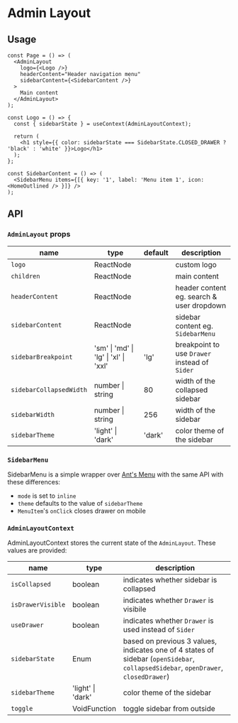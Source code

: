 # Admin Layout

## Usage

```tsx
const Page = () => (
  <AdminLayout
    logo={<Logo />}
    headerContent="Header navigation menu"
    sidebarContent={<SidebarContent />}
  >
    Main content
  </AdminLayout>
);

const Logo = () => {
  const { sidebarState } = useContext(AdminLayoutContext);

  return (
    <h1 style={{ color: sidebarState === SidebarState.CLOSED_DRAWER ? 'black' : 'white' }}>Logo</h1>
  );
};

const SidebarContent = () => (
  <SidebarMenu items={[{ key: '1', label: 'Menu item 1', icon: <HomeOutlined /> }]} />
);
```

## API

### `AdminLayout` props

| name                    | type                                  | default | description                                   |
| ----------------------- | ------------------------------------- | ------- | --------------------------------------------- |
| `logo`                  | ReactNode                             |         | custom logo                                   |
| `children`              | ReactNode                             |         | main content                                  |
| `headerContent`         | ReactNode                             |         | header content eg. search & user dropdown     |
| `sidebarContent`        | ReactNode                             |         | sidebar content eg. `SidebarMenu`             |
| `sidebarBreakpoint`     | 'sm' \| 'md' \| 'lg' \| 'xl' \| 'xxl' | 'lg'    | breakpoint to use `Drawer` instead of `Sider` |
| `sidebarCollapsedWidth` | number \| string                      | 80      | width of the collapsed sidebar                |
| `sidebarWidth`          | number \| string                      | 256     | width of the sidebar                          |
| `sidebarTheme`          | 'light' \| 'dark'                     | 'dark'  | color theme of the sidebar                    |

### `SidebarMenu`

SidebarMenu is a simple wrapper over [Ant's Menu](https://ant.design/components/menu/) with the same API with these differences:

- `mode` is set to `inline`
- `theme` defaults to the value of `sidebarTheme`
- `MenuItem`'s `onClick` closes drawer on mobile

### `AdminLayoutContext`

AdminLayoutContext stores the current state of the `AdminLayout`. These values are provided:

| name              | type              | description                                                                                                                        |
| ----------------- | ----------------- | ---------------------------------------------------------------------------------------------------------------------------------- |
| `isCollapsed`     | boolean           | indicates whether sidebar is collapsed                                                                                             |
| `isDrawerVisible` | boolean           | indicates whether `Drawer` is visibile                                                                                             |
| `useDrawer`       | boolean           | indicates whether `Drawer` is used instead of `Sider`                                                                              |
| `sidebarState`    | Enum              | based on previous 3 values, indicates one of 4 states of sidebar (`openSidebar`, `collapsedSidebar`, `openDrawer`, `closedDrawer`) |
| `sidebarTheme`    | 'light' \| 'dark' | color theme of the sidebar                                                                                                         |
| `toggle`          | VoidFunction      | toggle sidebar from outside                                                                                                        |
